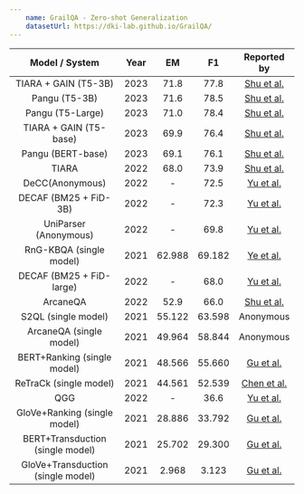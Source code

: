 ```yaml
--- 
    name: GrailQA - Zero-shot Generalization
    datasetUrl: https://dki-lab.github.io/GrailQA/
---
```


|          Model / System           | Year |   EM   |   F1   |                           Reported by                           |
| :-------------------------------: | :--: | :----: | :----: | :-------------------------------------------------------------: |
|       TIARA + GAIN (T5-3B)        | 2023 |  71.8  |  77.8  |       [Shu et al.](https://arxiv.org/pdf/2309.08345.pdf)        |
|        Pangu (T5-3B)              | 2023 |  71.6  |  78.5  |       [Shu et al.](https://arxiv.org/pdf/2309.08345.pdf)        |
|        Pangu (T5-Large)           | 2023 |  71.0  |  78.4  |       [Shu et al.](https://arxiv.org/pdf/2309.08345.pdf)        |
|      TIARA + GAIN (T5-base)       | 2023 |  69.9  |  76.4  |       [Shu et al.](https://arxiv.org/pdf/2309.08345.pdf)        |
|        Pangu (BERT-base)          | 2023 |  69.1  |  76.1  |       [Shu et al.](https://arxiv.org/pdf/2309.08345.pdf)        |
|               TIARA               | 2022 |  68.0  |  73.9  | [Shu et al.](https://aclanthology.org/2022.emnlp-main.555.pdf)  |
|          DeCC(Anonymous)          | 2022 |   -    |  72.5  |       [Yu et al.](https://arxiv.org/pdf/2210.00063.pdf)         |
|       DECAF (BM25 + FiD-3B)       | 2022 |   -    |  72.3  |       [Yu et al.](https://arxiv.org/pdf/2210.00063.pdf)         |
|       UniParser (Anonymous)       | 2022 |   -    |  69.8  |       [Yu et al.](https://arxiv.org/pdf/2210.00063.pdf)         |
|      RnG-KBQA (single model)      | 2021 | 62.988 | 69.182 |       [Ye et al.](https://arxiv.org/pdf/2109.08678.pdf)         |
|     DECAF (BM25 + FiD-large)      | 2022 |   -    |  68.0  |       [Yu et al.](https://arxiv.org/pdf/2210.00063.pdf)         |
|             ArcaneQA              | 2022 |  52.9  |  66.0  | [Shu et al.](https://aclanthology.org/2022.emnlp-main.555.pdf)  |
|        S2QL (single model)        | 2021 | 55.122 | 63.598 |                            Anonymous                            |
|      ArcaneQA (single model)      | 2021 | 49.964 | 58.844 |                            Anonymous                            |
|    BERT+Ranking (single model)    | 2021 | 48.566 | 55.660 |         [Gu et al.](https://arxiv.org/abs/2011.07743)           |
|      ReTraCk (single model)       | 2021 | 44.561 | 52.539 |   [Chen et al.](https://aclanthology.org/2021.acl-demo.39/)     |
|                QGG                | 2022 |   -    |  36.6  |       [Yu et al.](https://arxiv.org/pdf/2210.00063.pdf)         |
|   GloVe+Ranking (single model)    | 2021 | 28.886 | 33.792 |         [Gu et al.](https://arxiv.org/abs/2011.07743)           |
| BERT+Transduction (single model)  | 2021 | 25.702 | 29.300 |         [Gu et al.](https://arxiv.org/abs/2011.07743)           |
| GloVe+Transduction (single model) | 2021 | 2.968  | 3.123  |         [Gu et al.](https://arxiv.org/abs/2011.07743)           |

